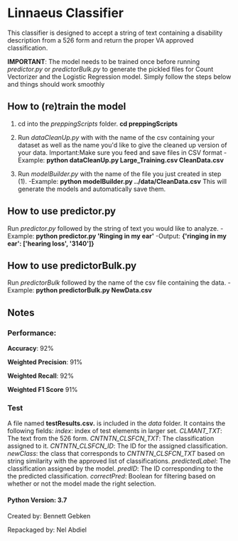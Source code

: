 # Linnaeus Classifier
This classifier is designed to accept a string of text containing a disability description from a 526 form and return the proper VA approved classification.

**IMPORTANT**: The model needs to be trained once before running _predictor.py_ or _predictorBulk.py_ to generate the pickled files for Count Vectorizer and the Logistic Regression model. Simply follow the steps below and things should work smoothly

## How to (re)train the model

1) cd into the *preppingScripts* folder. **cd preppingScripts**

2) Run *dataCleanUp.py* with with the name of the csv containing your dataset as well as the name you'd like to give the cleaned up version of your data. 
Important:Make sure you feed and save files in CSV format 
-Example: **python dataCleanUp.py Large_Training.csv CleanData.csv**

3) Run *modelBuilder.py* with the name of the file you just created in step (1).
-Example: **python modelBuilder.py ../data/CleanData.csv**
This will generate the models and automatically save them.

## How to use predictor.py
Run *predictor.py* followed by the string of text you would like to analyze.
-Example: **python predictor.py 'Ringing in my ear'**
-Output: **{'ringing in my ear': ['hearing loss', '3140']}**

## How to use predictorBulk.py

Run *predictorBulk* followed by the name of the csv file containing the data.
-Example: **python predictorBulk.py NewData.csv**


## Notes

### Performance:

**Accuracy**: 92%

**Weighted Precision**: 91%

**Weighted Recall**: 92%

**Weighted F1 Score** 91%


### Test

A file named **testResults.csv.** is included in the _data_ folder. It contains the following fields:
*index*: index of test elements in larger set.
*CLMANT_TXT*: The text from the 526 form.
*CNTNTN_CLSFCN_TXT*: The classification assigned to it.
*CNTNTN_CLSFCN_ID*: The ID for the assigned classification.
*newClass*: the class that corresponds to *CNTNTN_CLSFCN_TXT* based on string similarity with the approved list of classifications.
*predictedLabel*: The classification assigned by the model.
*predID*: The ID corresponding to the the predicted classification.
*correctPred*: Boolean for filtering based on whether or not the model made the right selection.


#### Python Version: 3.7


Created by: Bennett Gebken

Repackaged by: Nel Abdiel
